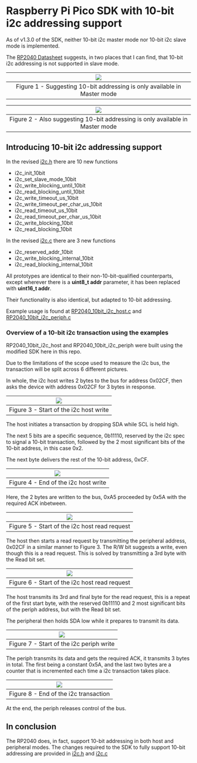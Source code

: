 # Raspberry Pi Pico SDK with 10-bit i2c addressing support
   As of v1.3.0 of the SDK, neither 10-bit i2c master mode nor 10-bit i2c slave mode is implemented.

   The [RP2040 Datasheet](https://datasheets.raspberrypi.com/rp2040/rp2040-datasheet.pdf)
   suggests, in two places that I can find, that 10-bit i2c addressing is not supported in slave mode.

   | ![](https://raw.githubusercontent.com/zbaltzer228/pico-sdk-i2c-10bit/develop/Support/10biti2cEvidence1.jpg) |
   |:--:|
   | Figure 1 - Suggesting 10-bit addressing is only available in Master mode|

   | ![](https://raw.githubusercontent.com/zbaltzer228/pico-sdk-i2c-10bit/develop/Support/10biti2cEvidence2.jpg) |
   |:--:|
   | Figure 2 - Also suggesting 10-bit addressing is only available in Master mode |

## Introducing 10-bit i2c addressing support

In the revised [i2c.h](https://github.com/zbaltzer228/pico-sdk-i2c-10bit/blob/develop/src/rp2_common/hardware_i2c/include/hardware/i2c.h)
there are 10 new functions

- i2c_init_10bit
- i2c_set_slave_mode_10bit
- i2c_write_blocking_until_10bit
- i2c_read_blocking_until_10bit
- i2c_write_timeout_us_10bit
- i2c_write_timeout_per_char_us_10bit
- i2c_read_timeout_us_10bit
- i2c_read_timeout_per_char_us_10bit
- i2c_write_blocking_10bit
- i2c_read_blocking_10bit

In the revised [i2c.c](https://github.com/zbaltzer228/pico-sdk-i2c-10bit/blob/develop/src/rp2_common/hardware_i2c/i2c.c)
there are 3 new functions

- i2c_reserved_addr_10bit
- i2c_write_blocking_internal_10bit
- i2c_read_blocking_internal_10bit

All prototypes are identical to their non-10-bit-qualified counterparts,
except wherever there is a **uint8_t addr** parameter, it has been replaced with
**uint16_t addr**.

Their functionality is also identical, but adapted to 10-bit addressing.

Example usage is found at [RP2040_10bit_i2c_host.c](https://github.com/zbaltzer228/pico-sdk-i2c-10bit/blob/develop/Examples/RP2040_10bit_i2c_host/RP2040_10bit_i2c_host.c)
 and [RP2040_10bit_i2c_periph.c](https://github.com/zbaltzer228/pico-sdk-i2c-10bit/blob/develop/Examples/RP2040_10bit_i2c_periph/RP2040_10bit_i2c_periph.c)


### Overview of a 10-bit i2c transaction using the examples

RP2040_10bit_i2c_host and RP2040_10bit_i2c_periph were built using the modified SDK here in this repo.

Due to the limitations of the scope used to measure the i2c bus, the transaction
will be split across 6 different pictures.

In whole, the i2c host writes 2 bytes to the bus for address 0x02CF, then asks
the device with address 0x02CF for 3 bytes in response.

| ![](https://raw.githubusercontent.com/zbaltzer228/pico-sdk-i2c-10bit/develop/Support/StartOfHostI2CWriteLabeled.jpg) |
|:--:|
| Figure 3 - Start of the i2c host write |

The host initiates a transaction by dropping SDA while SCL is held high.

The next 5 bits are a specific sequence, 0b11110, reserved by the i2c spec to signal a 10-bit transaction,
followed by the 2 most significant bits of the 10-bit address, in this case 0x2.

The next byte delivers the rest of the 10-bit address, 0xCF.

| ![](https://raw.githubusercontent.com/zbaltzer228/pico-sdk-i2c-10bit/develop/Support/EndOfHostI2CWriteLabeled.jpg) |
|:--:|
| Figure 4 - End of the i2c host write |

Here, the 2 bytes are written to the bus, 0xA5 proceeded by 0x5A with the required ACK inbetween.

| ![](https://raw.githubusercontent.com/zbaltzer228/pico-sdk-i2c-10bit/develop/Support/StartOfHostI2CReqLabeled.jpg) |
|:--:|
| Figure 5 - Start of the i2c host read request |

The host then starts a read request by transmitting the peripheral address, 0x02CF in a similar manner to Figure 3.
The R/W bit suggests a write, even though this is a read request. This is solved by
transmitting a 3rd byte with the Read bit set.

| ![](https://raw.githubusercontent.com/zbaltzer228/pico-sdk-i2c-10bit/develop/Support/EndOfHostI2CReqLabeled.jpg) |
|:--:|
| Figure 6 - Start of the i2c host read request |

The host transmits its 3rd and final byte for the read request, this is a repeat of the first
start byte, with the reserved 0b11110 and 2 most significant bits of the periph address,
but with the Read bit set.

The peripheral then holds SDA low while it prepares to transmit its data.

| ![](https://raw.githubusercontent.com/zbaltzer228/pico-sdk-i2c-10bit/develop/Support/StartOfPeriphI2CWrite.jpg) |
|:--:|
| Figure 7 - Start of the i2c periph write |

The periph transmits its data and gets the required ACK, it transmits 3 bytes in total.
The first being a constant 0x5A, and the last two bytes are a counter that is incremented
each time a i2c transaction takes place.

| ![](https://raw.githubusercontent.com/zbaltzer228/pico-sdk-i2c-10bit/develop/Support/EndOfPeriphI2CWriteLabeled.jpg) |
|:--:|
| Figure 8 - End of the i2c transaction |

At the end, the periph releases control of the bus.

## In conclusion
The RP2040 does, in fact, support 10-bit addressing in both host and peripheral modes.
The changes required to the SDK to fully support 10-bit addressing are provided in [i2c.h](https://github.com/zbaltzer228/pico-sdk-i2c-10bit/blob/develop/src/rp2_common/hardware_i2c/include/hardware/i2c.h)
and [i2c.c](https://github.com/zbaltzer228/pico-sdk-i2c-10bit/blob/develop/src/rp2_common/hardware_i2c/i2c.c)
